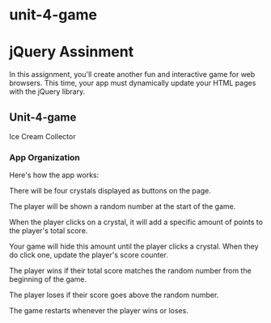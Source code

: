 # unit-4-game
<h1> jQuery Assinment </h1>

In this assignment, you'll create another fun and interactive game for web browsers. This time, your app must dynamically update your HTML pages with the jQuery library.

<h2>Unit-4-game</h2>
Ice Cream Collector


<h3>App Organization</h3>
<p>Here's how the app works:</p>


There will be four crystals displayed as buttons on the page.


The player will be shown a random number at the start of the game.


When the player clicks on a crystal, it will add a specific amount of points to the player's total score.

Your game will hide this amount until the player clicks a crystal.
When they do click one, update the player's score counter.



The player wins if their total score matches the random number from the beginning of the game.


The player loses if their score goes above the random number.


The game restarts whenever the player wins or loses.

